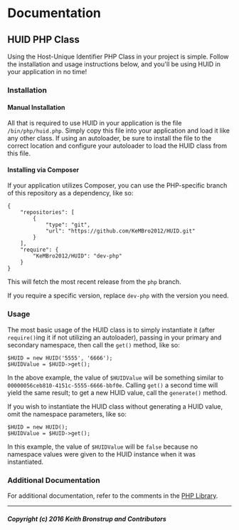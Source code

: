 # Documentation
## HUID PHP Class

Using the Host-Unique Identifier PHP Class in your project is simple. Follow the
installation and usage instructions below, and you'll be using HUID in your
application in no time!

### Installation

#### Manual Installation

All that is required to use HUID in your application is the file
`/bin/php/huid.php`. Simply copy this file into your application and load it
like any other class. If using an autoloader, be sure to install the file to the
correct location and configure your autoloader to load the HUID class from this
file.

#### Installing via Composer

If your application utilizes Composer, you can use the PHP-specific branch of
this repository as a dependency, like so:
```
{
    "repositories": [
        {
            "type": "git",
            "url": "https://github.com/KeMBro2012/HUID.git"
        }
    ],
    "require": {
        "KeMBro2012/HUID": "dev-php"
    }
}
```

This will fetch the most recent release from the `php` branch.

If you require a specific version, replace `dev-php` with the version you need.

### Usage

The most basic usage of the HUID class is to simply instantiate it (after
`require()`ing it if not utilizing an autoloader), passing in your primary and
secondary namespace, then call the `get()` method, like so:
```
$HUID = new HUID('5555', '6666');
$HUIDValue = $HUID->get();
```

In the above example, the value of `$HUIDValue` will be something similar to
`00000056ceb810-4151c-5555-6666-bbf0e`. Calling `get()` a second time will yield
the same result; to get a new HUID value, call the `generate()` method.

If you wish to instantiate the HUID class without generating a HUID value,
omit the namespace parameters, like so:

```
$HUID = new HUID();
$HUIDValue = $HUID->get();
```

In this example, the value of `$HUIDValue` will be `false` because no namespace
values were given to the HUID instance when it was instantiated.

### Additional Documentation

For additional documentation, refer to the comments in the [PHP 
Library](https://github.com/KeMBro2012/HUID/blob/master/bin/php/huid.php).

-----
##### Copyright (c) 2016 Keith Bronstrup and Contributors
